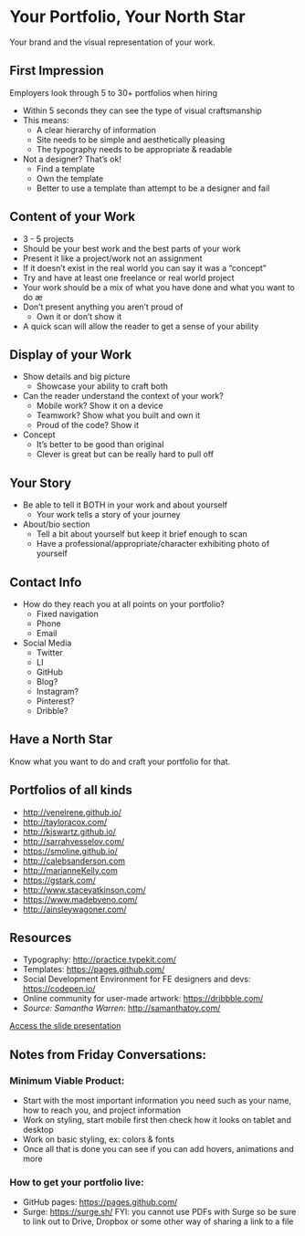 # Your Portfolio, Your North Star

Your brand and the visual representation of your work.

## First Impression

Employers look through 5 to 30+ portfolios when hiring

- Within 5 seconds they can see the type of visual craftsmanship
- This means:
  - A clear hierarchy of information
  - Site needs to be simple and aesthetically pleasing
  - The typography needs to be appropriate & readable
- Not a designer? That’s ok!
  - Find a template
  - Own the template
  - Better to use a template than attempt to be a designer and fail

## Content of your Work

- 3 - 5 projects
- Should be your best work and the best parts of your work
- Present it like a project/work not an assignment
- If it doesn’t exist in the real world you can say it was a “concept”
- Try and have at least one freelance or real world project
- Your work should be a mix of what you have done and what you want to do æ
- Don’t present anything you aren’t proud of
  - Own it or don’t show it
- A quick scan will allow the reader to get a sense of your ability

## Display of your Work

- Show details and big picture
  - Showcase your ability to craft both
- Can the reader understand the context of your work?
  - Mobile work? Show it on a device
  - Teamwork? Show what you built and own it
  - Proud of the code? Show it
- Concept
  - It’s better to be good than original
  - Clever is great but can be really hard to pull off

## Your Story

- Be able to tell it BOTH in your work and about yourself
  - Your work tells a story of your journey
- About/bio section
  - Tell a bit about yourself but keep it brief enough to scan
  - Have a professional/appropriate/character exhibiting photo of yourself

## Contact Info

- How do they reach you at all points on your portfolio?
  - Fixed navigation
  - Phone
  - Email
- Social Media
  - Twitter
  - LI
  - GitHub
  - Blog?
  - Instagram?
  - Pinterest?
  - Dribble?

## Have a North Star

Know what you want to do and craft your portfolio for that.

## Portfolios of all kinds

- http://venelrene.github.io/
- http://tayloracox.com/
- http://kjswartz.github.io/
- http://sarrahvesselov.com/
- https://smoline.github.io/
- http://calebsanderson.com
- http://marianneKelly.com
- https://gstark.com/
- http://www.staceyatkinson.com/
- https://www.madebyeno.com/
- http://ainsleywagoner.com/

## Resources

- Typography: http://practice.typekit.com/
- Templates: https://pages.github.com/
- Social Development Environment for FE designers and devs: https://codepen.io/
- Online community for user-made artwork: https://dribbble.com/
- _Source: Samantha Warren_: http://samanthatoy.com/

[Access the slide presentation](./assets/portfolios.pdf)

## Notes from Friday Conversations:

### Minimum Viable Product:

- Start with the most important information you need such as your name, how to reach you, and project information
- Work on styling, start mobile first then check how it looks on tablet and desktop
- Work on basic styling, ex: colors & fonts
- Once all that is done you can see if you can add hovers, animations and more

### How to get your portfolio live:

- GitHub pages: https://pages.github.com/
- Surge: https://surge.sh/
  FYI: you cannot use PDFs with Surge so be sure to link out to Drive, Dropbox or some other way of sharing a link to a file

